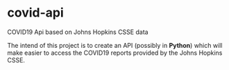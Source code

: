 # covid-api
COVID19 Api based on Johns Hopkins CSSE data

The intend of this project is to create an API (possibly in **Python**) which will make easier to access the COVID19 reports provided by the Johns Hopkins CSSE.
